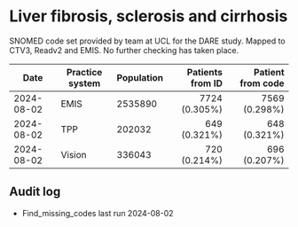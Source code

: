 # Liver fibrosis, sclerosis and cirrhosis

SNOMED code set provided by team at UCL for the DARE study. Mapped to CTV3, Readv2 and EMIS. No further checking has taken place.

| Date       | Practice system | Population | Patients from ID | Patient from code |
| ---------- | --------------- | ---------- | ---------------: | ----------------: |
| 2024-08-02 | EMIS            | 2535890    |    7724 (0.305%) |     7569 (0.298%) |
| 2024-08-02 | TPP             | 202032     |     649 (0.321%) |      648 (0.321%) |
| 2024-08-02 | Vision          | 336043     |     720 (0.214%) |      696 (0.207%) |

## Audit log

- Find_missing_codes last run 2024-08-02
